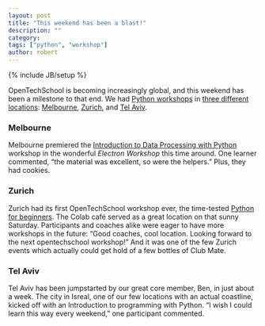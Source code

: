 ```yaml
---
layout: post
title: "This weekend has been a blast!"
description: ""
category: 
tags: ["python", "workshop"]
author: robert
---
```

{% include JB/setup %}

OpenTechSchool is becoming increasingly global, and this weekend has been a milestone to that end.  We had [Python workshops](http://python.opentechschool.org/) in [three different locations](https://twitter.com/OpenTechSchool/status/345797315841368064):  [Melbourne](http://www.meetup.com/OpenTechSchool-Melbourne/events/120751752/), [Zurich](http://www.meetup.com/opentechschool-zurich/events/116008182/), and [Tel Aviv](http://www.meetup.com/opentechschool-tel-aviv/events/123856622/).

### Melbourne

Melbourne premiered the [Introduction to Data Processing with Python](http://opentechschool.github.io/python-data-intro/) workshop in the wonderful *Electron Workshop* this time around.  One learner commented, “the material was excellent, so were the helpers.”  Plus, they had cookies.

### Zurich

Zurich had its first OpenTechSchool workshop ever, the time-tested [Python for beginners](http://opentechschool.github.io/python-beginners/).  The Colab café served as a great location on that sunny Saturday.  Participants and coaches alike were eager to have more workshops in the future:  “Good coaches, cool location. Looking forward to the next opentechschool workshop!”  And it was one of the few Zurich events which actually could get hold of a few bottles of Club Mate.

### Tel Aviv

Tel Aviv has been jumpstarted by our great core member, Ben, in just about a week.  The city in Isreal, one of our few locations with an actual coastline, kicked off with an Introduction to programming with Python.  “I wish I could learn this way every weekend,” one participant commented.

